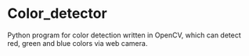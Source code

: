 # Color_detector
Python program for color detection written in OpenCV, which can detect red, green and blue colors via web camera. 

